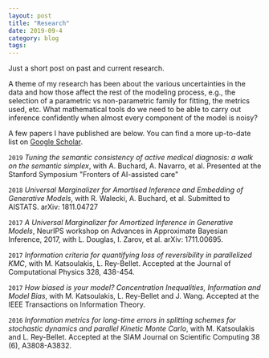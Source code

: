 ```yaml
---
layout: post
title: "Research"
date: 2019-09-4 
category: blog
tags: 
---
```


Just a short post on past and current research.

A theme of my research has been about the various uncertainties in the data and how those affect the rest of the modeling process, e.g., the selection of a parametric vs non-parametric family for fitting, the metrics used, etc. What mathematical tools do we need to be able to carry out inference confidently when almost every component of the model is noisy?

A few papers I have published are below. You can find a more up-to-date list on [Google Scholar](https://scholar.google.com/citations?user=V1S7npsAAAAJ&hl=en).


`2019`
 _Tuning the semantic consistency of active medical diagnosis: a walk on the semantic simplex_, with A. Buchard, A. Navarro, et al. Presented at the Stanford Symposium "Fronters of AI-assisted care"

 `2018`
 _Universal Marginalizer for Amortised Inference and Embedding of Generative Models_, with R. Walecki, A. Buchard, et al. Submitted to AISTATS. arXiv: 1811.04727

`2017`
 _A Universal Marginalizer for Amortized Inference in Generative Models_, NeurIPS workshop on Advances in Approximate Bayesian Inference, 2017, with L. Douglas, I. Zarov, et al. arXiv: 1711.00695.

`2017`
 _Information criteria for quantifying loss of reversibility in parallelized KMC_, with M. Katsoulakis, L. Rey-Bellet. Accepted at the Journal of Computational Physics 328, 438-454.

`2017`
 _How biased is your model? Concentration Inequalities, Information and Model Bias_, with M. Katsoulakis, L. Rey-Bellet and J. Wang. Accepted at the IEEE Transactions on Information Theory. 

`2016`
 _Information metrics for long-time errors in splitting schemes for stochastic dynamics and  parallel Kinetic Monte Carlo_, with M. Katsoulakis and L. Rey-Bellet. Accepted at the SIAM Journal on Scientific Computing 38 (6), A3808-A3832.
